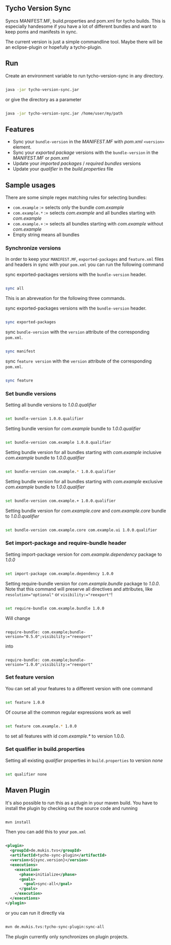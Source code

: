 ## Tycho Version Sync

Syncs MANIFEST.MF, build.properties and pom.xml for tycho builds.
This is especially handesome if you have a lot of different 
bundles and want to keep poms and manifests in sync.

The current version is just a simple commandline tool. Maybe there
will be an eclipse-plugin or hopefully a tycho-plugin.

## Run

Create an environment variable to run tycho-version-sync
in any directory.

```bash

java -jar tycho-version-sync.jar 
```

or give the directory as a parameter

```bash

java -jar tycho-version-sync.jar /home/user/my/path
```

## Features

* Sync your `bundle-version` in the _MANIFEST.MF_ with _pom.xml_ `<version>` element.
* Sync your _exported package_ versions with the `bundle-version` in the _MANIFEST.MF_ or _pom.xml_
* Update your _imported packages_ / _required bundles_ versions
* Update your _qualifier_ in the _build.properties_ file

## Sample usages

There are some simple regex matching rules for selecting bundles:

* `com.example` := selects only the bundle _com.example_
* `com.example.*` := selects _com.example_ and all bundles starting with _com.example_
* `com.example.+` := selects all bundles starting with _com.example_ without _com.example_
* Empty string means all bundles

### Synchronize versions

In order to keep your `MANIFEST.MF`, `exported-packages` and `feature.xml`
files and headers in sync with your `pom.xml` you can run the following command

sync exported-packages versions with the `bundle-version` header.

```bash

sync all
```

This is an abreveation for the following three commands.

sync exported-packages versions with the `bundle-version` header.

```bash

sync exported-packages
```

sync `bundle-version` with the `version` attribute of the corresponding `pom.xml`.

```bash

sync manifest
```

sync `feature version` with the `version` attribute of the corresponding `pom.xml`.

```bash

sync feature
```

### Set bundle versions

Setting all bundle versions to _1.0.0.qualifier_

```bash

set bundle-version 1.0.0.qualifier
```


Setting bundle version for _com.example_ bundle to _1.0.0.qualifier_

```bash

set bundle-version com.example 1.0.0.qualifier 
```

Setting bundle version for all bundles starting with _com.example_ inclusive _com.example_ bundle to _1.0.0.qualifier_

```bash

set bundle-version com.example.* 1.0.0.qualifier
```

Setting bundle version for all bundles starting with _com.example_ exclusive _com.example_ bundle to _1.0.0.qualifier_

```bash

set bundle-version com.example.+ 1.0.0.qualifier
```

Setting bundle version for _com.example.core_ and _com.example.core_ bundle to _1.0.0.qualifier_

```bash

set bundle-version com.example.core com.example.ui 1.0.0.qualifier
```

### Set import-package and require-bundle header

Setting import-package version for _com.example.dependency_ package to _1.0.0_

```bash

set import-package com.example.dependency 1.0.0
```

Setting require-bundle version for _com.example.bundle_ package to _1.0.0_.
Note that this command will preserve all directives and attributes, like
`resolution="optional"` or `visibility:="reexport"`!

```bash

set require-bundle com.example.bundle 1.0.0
```

Will change

```properties

require-bundle: com.example;bundle-version="0.5.0";visibility:="reexport"
```

into

```properties

require-bundle: com.example;bundle-version="1.0.0";visibility:="reexport"
```

### Set feature version

You can set all your features to a different version with one command

```bash

set feature 1.0.0
```

Of course all the common regular expressions work as well

```bash

set feature com.example.* 1.0.0
```

to set all features with id _com.example.*_ to version 1.0.0.

### Set qualifier in build.properties

Setting all existing _qualifier_ properties in `build.properties` to version _none_

```bash

set qualifier none
```


## Maven Plugin

It's also possible to run this as a plugin in your maven build. You have
to install the plugin by checking out the source code and running

```bash

mvn install
```

Then you can add this to your `pom.xml`

```xml

<plugin>
  <groupId>de.mukis.tvs</groupId>
  <artifactId>tycho-sync-plugin</artifactId>
  <version>${sync.version}</version>
  <executions>
    <execution>
      <phase>initialize</phase>
      <goals>
        <goal>sync-all</goal>
      </goals>
    </execution>
  </executions>
</plugin>
```

or you can run it directly via

```bash

mvn de.mukis.tvs:tycho-sync-plugin:sync-all
```

The plugin currently only synchronizes on plugin projects.

